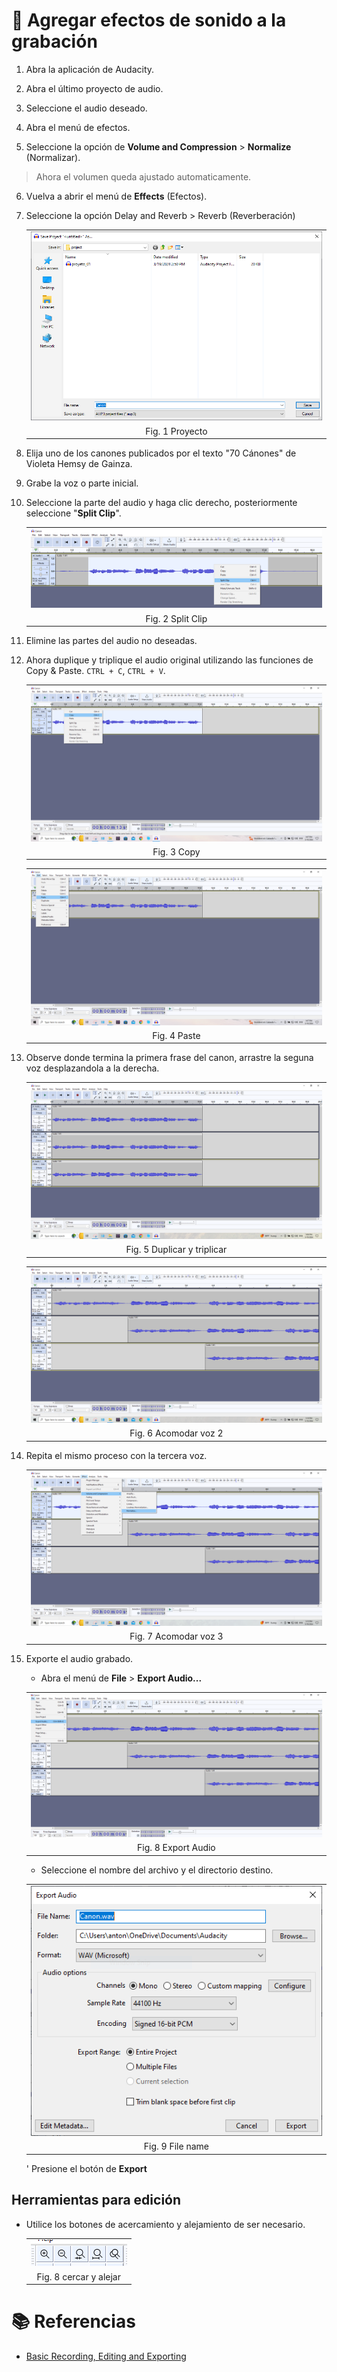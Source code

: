 # :book: Agregar efectos de sonido a la grabación

1. Abra la aplicación de Audacity.

2. Abra el último proyecto de audio.

3. Seleccione el audio deseado.

4. Abra el menú de efectos.

5. Seleccione la opción de **Volume and Compression** > **Normalize** (Normalizar).

> Ahora el volumen queda ajustado automaticamente.

6. Vuelva a abrir el menú de **Effects** (Efectos).

7. Seleccione la opción Delay and Reverb > Reverb (Reverberación)


    ||
    |:--:|
    | ![i](img/canon_01.png)|
    |Fig. 1 Proyecto|

3. Elija uno de los canones publicados por el texto "70 Cánones" de Violeta Hemsy de Gainza.

4. Grabe la voz o parte inicial.

5. Seleccione la parte del audio y haga clic derecho, posteriormente seleccione "**Split Clip**".

    ||
    |:--:|
    | ![i](img/canon_02.png)|
    |Fig. 2 Split Clip|

6. Elimine las partes del audio no deseadas.

7. Ahora duplique y triplique el audio original utilizando las funciones de Copy & Paste. `CTRL + C`, `CTRL + V`.

    ||
    |:--:|
    | ![i](img/canon_04.png)|
    |Fig. 3 Copy|

    ||
    |:--:|
    | ![i](img/canon_05.png)|
    |Fig. 4 Paste|

8. Observe donde termina la primera frase del canon, arrastre la seguna voz desplazandola a la derecha.

    ||
    |:--:|
    | ![i](img/canon_06.png)|
    |Fig. 5 Duplicar y triplicar|


    ||
    |:--:|
    | ![i](img/canon_07.png)|
    |Fig. 6 Acomodar voz 2|


9. Repita el mismo proceso con la tercera voz.

    ||
    |:--:|
    | ![i](img/canon_08.png)|
    |Fig. 7 Acomodar voz 3|


10. Exporte el audio grabado.
 
    - Abra el menú de **File** > **Export Audio...**   

    ||
    |:--:|
    | ![i](img/export_01.png)|
    |Fig. 8 Export Audio|

    - Seleccione el  nombre del archivo y el directorio destino.

    ||
    |:--:|
    | ![i](img/export_02.png)|
    |Fig. 9 File name|

    ' Presione el botón de **Export**   



## Herramientas para edición

- Utilice los botones de acercamiento y alejamiento de ser necesario.

    ||
    |:--:|
    | ![i](img/canon_09.png)|
    |Fig. 8 cercar y alejar|

# :books: Referencias
- [Basic Recording, Editing and Exporting](https://manual.audacityteam.org/man/basic_recording_editing_and_exporting.html)